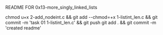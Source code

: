 README FOR 0x13-more_singly_linked_lists

chmod u+x 2-add_nodeint.c && git add --chmod=+x 1-listint_len.c && git commit -m 'task 01 1-listint_len.c' && git push
git add . && git commit -m 'created readme'